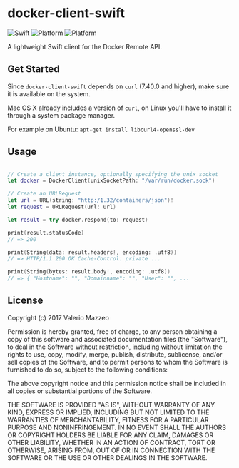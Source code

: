 # docker-client-swift

![Swift](https://img.shields.io/badge/swift-4.0.2-orange.svg)
![Platform](https://img.shields.io/badge/platform-OSX-lightgrey.svg)
![Platform](https://img.shields.io/badge/platform-Linux-lightgrey.svg)

A lightweight Swift client for the Docker Remote API.

## Get Started

Since `docker-client-swift` depends on `curl`  (7.40.0 and higher), make sure it is available on the system.

Mac OS X already includes a version of `curl`, on Linux you'll have to install it through a system package manager.

For example on Ubuntu: `apt-get install libcurl4-openssl-dev`

## Usage

```Swift

// Create a client instance, optionally specifying the unix socket
let docker = DockerClient(unixSocketPath: "/var/run/docker.sock")

// Create an URLRequest
let url = URL(string: "http:/1.32/containers/json")!
let request = URLRequest(url: url)

let result = try docker.respond(to: request)

print(result.statusCode)
// => 200

print(String(data: result.headers!, encoding: .utf8))
// => HTTP/1.1 200 OK Cache-Control: private ...

print(String(bytes: result.body!, encoding: .utf8))
// => { "Hostname": "", "Domainname": "", "User": "", ...
```

## License

Copyright (c) 2017 Valerio Mazzeo

Permission is hereby granted, free of charge, to any person obtaining a copy
of this software and associated documentation files (the "Software"), to deal
in the Software without restriction, including without limitation the rights
to use, copy, modify, merge, publish, distribute, sublicense, and/or sell
copies of the Software, and to permit persons to whom the Software is
furnished to do so, subject to the following conditions:

The above copyright notice and this permission notice shall be included in all
copies or substantial portions of the Software.

THE SOFTWARE IS PROVIDED "AS IS", WITHOUT WARRANTY OF ANY KIND, EXPRESS OR
IMPLIED, INCLUDING BUT NOT LIMITED TO THE WARRANTIES OF MERCHANTABILITY,
FITNESS FOR A PARTICULAR PURPOSE AND NONINFRINGEMENT. IN NO EVENT SHALL THE
AUTHORS OR COPYRIGHT HOLDERS BE LIABLE FOR ANY CLAIM, DAMAGES OR OTHER
LIABILITY, WHETHER IN AN ACTION OF CONTRACT, TORT OR OTHERWISE, ARISING FROM,
OUT OF OR IN CONNECTION WITH THE SOFTWARE OR THE USE OR OTHER DEALINGS IN THE
SOFTWARE.
